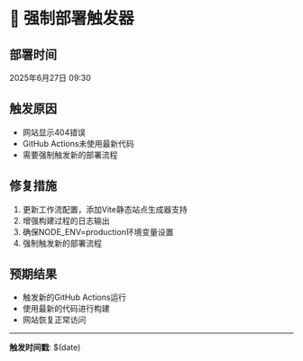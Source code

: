 # 🚀 强制部署触发器

## 部署时间
2025年6月27日 09:30

## 触发原因
- 网站显示404错误
- GitHub Actions未使用最新代码
- 需要强制触发新的部署流程

## 修复措施
1. 更新工作流配置，添加Vite静态站点生成器支持
2. 增强构建过程的日志输出
3. 确保NODE_ENV=production环境变量设置
4. 强制触发新的部署流程

## 预期结果
- 触发新的GitHub Actions运行
- 使用最新的代码进行构建
- 网站恢复正常访问

---
**触发时间戳**: $(date) 